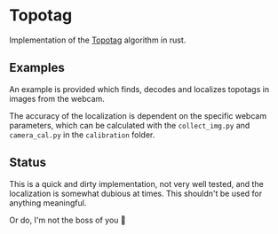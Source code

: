 # Topotag

Implementation of the [Topotag](https://arxiv.org/abs/1908.01450) algorithm in rust.

## Examples
An example is provided which finds, decodes and localizes topotags in images from the webcam.

The accuracy of the localization is dependent on the specific webcam parameters, which can be calculated with the `collect_img.py` and `camera_cal.py` in the `calibration` folder.

## Status
This is a quick and dirty implementation, not very well tested, and the localization is somewhat dubious at times. This shouldn't be used for anything meaningful.

Or do, I'm not the boss of you 🤷